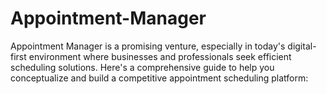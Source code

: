 # Appointment-Manager
 Appointment Manager is a promising venture, especially in today's digital-first environment where businesses and professionals seek efficient scheduling solutions. Here's a comprehensive guide to help you conceptualize and build a competitive appointment scheduling platform:
